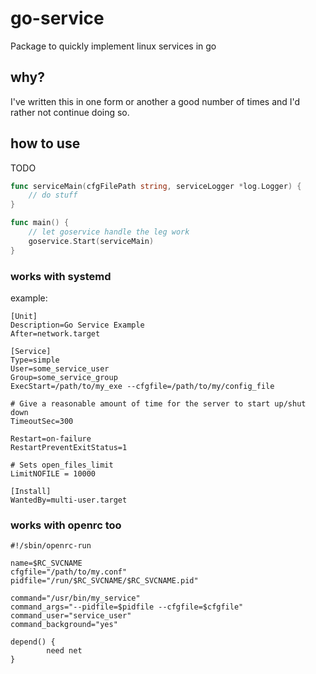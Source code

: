 # go-service
Package to quickly implement linux services in go

## why?
I've written this in one form or another a good number of times and I'd rather not continue doing so.

## how to use
TODO

```go
func serviceMain(cfgFilePath string, serviceLogger *log.Logger) {
    // do stuff
}

func main() {
    // let goservice handle the leg work
	goservice.Start(serviceMain)
}

```
### works with systemd
example:
```
[Unit]
Description=Go Service Example
After=network.target

[Service]
Type=simple
User=some_service_user
Group=some_service_group
ExecStart=/path/to/my_exe --cfgfile=/path/to/my/config_file

# Give a reasonable amount of time for the server to start up/shut down
TimeoutSec=300

Restart=on-failure
RestartPreventExitStatus=1

# Sets open_files_limit
LimitNOFILE = 10000

[Install]
WantedBy=multi-user.target
```

### works with openrc too
```
#!/sbin/openrc-run
  
name=$RC_SVCNAME
cfgfile="/path/to/my.conf"
pidfile="/run/$RC_SVCNAME/$RC_SVCNAME.pid"

command="/usr/bin/my_service"
command_args="--pidfile=$pidfile --cfgfile=$cfgfile"
command_user="service_user"
command_background="yes"

depend() {
        need net
}

```